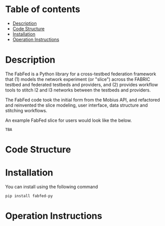 # Table of contents

 - [Description](#descr)
 - [Code Structure](#code)
 - [Installation](#install)
 - [Operation Instructions](#operate)

# <a name="descr"></a>Description
The FabFed is a Python library for a cross-testbed federation framework that (1) models the network experiment (or "slice") across the FABRIC testbed and federated testbeds and providers, and (2) provides workflow tools to stitch l2 and l3 networks between the testbeds and providers.

The FabFed code took the initial form from the Mobius API, and refactored and reinvented the slice modeling, user interface, data structure and  stitching workflows. 

An example FabFed slice for users would look like the below.
```
TBA
```

# <a name="code"></a>Code Structure

# <a name="install"></a>Installation
You can install using the following command
```
pip install fabfed-py
```

# <a name="operate"></a>Operation Instructions

